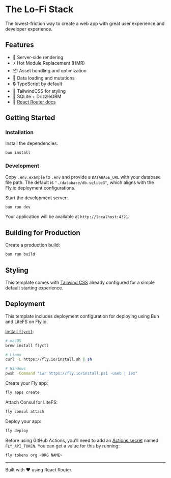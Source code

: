 # The Lo-Fi Stack

The lowest-friction way to create a web app with great user experience and developer experience.

## Features

- 🚀 Server-side rendering
- ⚡️ Hot Module Replacement (HMR)
- 📦 Asset bundling and optimization
- 🔄 Data loading and mutations
- 🔒 TypeScript by default
- 🎉 TailwindCSS for styling
- 💾 SQLite + DrizzleORM
- 📖 [React Router docs](https://reactrouter.com/)

## Getting Started

### Installation

Install the dependencies:

```bash
bun install
```

### Development

Copy `.env.example` to `.env` and provide a `DATABASE_URL` with your database file path. The default is `"./database/db.sqlite3"`, which aligns with the Fly.io deployment configurations.

Start the development server:

```bash
bun run dev
```

Your application will be available at `http://localhost:4321`.

## Building for Production

Create a production build:

```bash
bun run build
```

## Styling

This template comes with [Tailwind CSS](https://tailwindcss.com) already configured for a simple default starting experience.

## Deployment

This template includes deployment configuration for deploying using Bun and LiteFS on Fly.io.

[Install `flyctl`](https://fly.io/docs/flyctl/install):

```sh
# macOS
brew install flyctl

# Linux
curl -L https://fly.io/install.sh | sh

# Windows
pwsh -Command "iwr https://fly.io/install.ps1 -useb | iex"
```

Create your Fly app:

```sh
fly apps create
```

Attach Consul for LiteFS:

```sh
fly consul attach
```

Deploy your app:

```sh
fly deploy
```

Before using GitHub Actions, you'll need to add an [Actions secret](https://docs.github.com/en/actions/security-for-github-actions/security-guides/using-secrets-in-github-actions) named `FLY_API_TOKEN`. You can get a value for this by running:

```sh
fly tokens org <ORG NAME>
```

---

Built with ❤️ using React Router.
